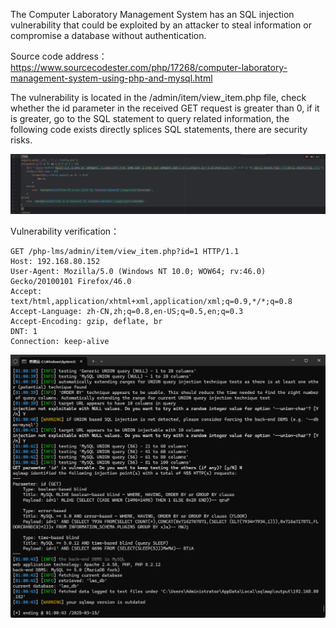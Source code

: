 

The Computer Laboratory Management System has an SQL injection vulnerability that could be exploited by an attacker to steal information or compromise a database without authentication.





Source code address：https://www.sourcecodester.com/php/17268/computer-laboratory-management-system-using-php-and-mysql.html



The vulnerability is located in the /admin/item/view_item.php file, check whether the id parameter in the received GET request is greater than 0, if it is greater, go to the SQL statement to query related information, the following code exists directly splices SQL statements, there are security risks.

![image-20250315010105275](images/image-20250315010105275.png)



Vulnerability verification：

```
GET /php-lms/admin/item/view_item.php?id=1 HTTP/1.1
Host: 192.168.80.152
User-Agent: Mozilla/5.0 (Windows NT 10.0; WOW64; rv:46.0) Gecko/20100101 Firefox/46.0
Accept: text/html,application/xhtml+xml,application/xml;q=0.9,*/*;q=0.8
Accept-Language: zh-CN,zh;q=0.8,en-US;q=0.5,en;q=0.3
Accept-Encoding: gzip, deflate, br
DNT: 1
Connection: keep-alive

```

![image-20250315010112062](images/image-20250315010112062.png)




































